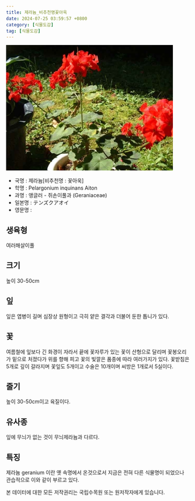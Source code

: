 ```yaml
---
title: 제라늄_비추천명꽃아욱
date: 2024-07-25 03:59:57 +0800
category: [식물도감]
tag: [식물도감]
---
```




![제라늄[비추천명 : 꽃아욱]](/assets/img/fileUpload/plants/basic/Geraniaceae/Pelargonium/7038/1_th2.JPG)
- 국명 : 제라늄[비추천명 : 꽃아욱]
- 학명 : Pelargonium inquinans Aiton
- 과명 : 앵글러 - 쥐손이풀과 (Geraniaceae)
- 일본명 : テンズクアオイ
- 영문명 : 


## 생육형
여러해살이풀 
## 크기
높이 30-50cm
## 잎
잎은 엽병이 길며 심장상 원형이고 극히 얕은 결각과 더불어 둔한 톱니가 있다.
## 꽃
여름철에 잎보다 긴 화경이 자라서 끝에 꽃자루가 있는 꽃이 산형으로 달리며 꽃봉오리가 밑으로 처졌다가 위를 향해 피고 꽃의 빛깔은 품종에 따라 여러가지가 있다. 꽃받침은 5개로 깊이 갈라지며 꽃잎도 5개이고 수술은 10개이며 씨방은 1개로서 5실이다.
## 줄기
높이 30-50cm이고 육질이다.
## 유사종
잎에 무늬가 없는 것이 무늬제라늄과 다르다.
## 특징
제라늄 geranium 이란 옛 속명에서 온것으로서 지금은 전혀 다른 식물명이 되었으나 관습적으로 이와 같이 부르고 있다.






본 데이터에 대한 모든 저작권리는 국립수목원 또는 원저작자에게 있습니다.
